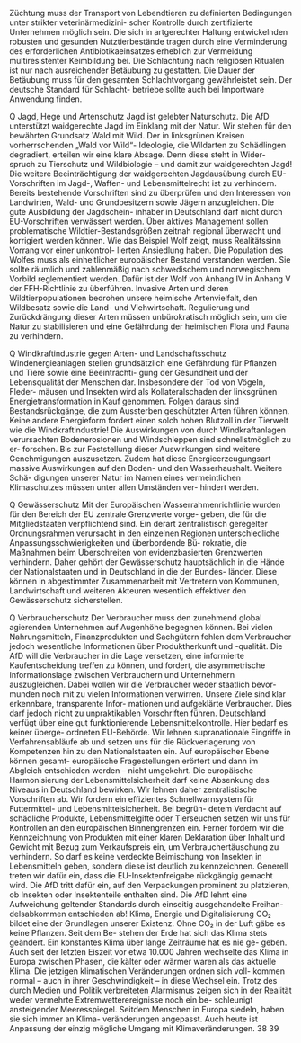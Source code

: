 Züchtung muss der Transport von Lebendtieren zu definierten Bedingungen unter strikter veterinärmedizini-
scher Kontrolle durch zertifizierte Unternehmen möglich sein. 
Die sich in artgerechter Haltung entwickelnden robusten und gesunden Nutztierbestände tragen durch 
eine Verminderung des erforderlichen Antibiotikaeinsatzes erheblich zur Vermeidung multiresistenter 
Keimbildung bei. 
Die Schlachtung nach religiösen Ritualen ist nur nach ausreichender Betäubung zu gestatten. Die Dauer der 
Betäubung muss für den gesamten Schlachtvorgang gewährleistet sein. Der deutsche Standard für Schlacht-
betriebe sollte auch bei Importware Anwendung finden.
 
Q Jagd, Hege und Artenschutz 
Jagd ist gelebter Naturschutz. Die AfD unterstützt waidgerechte Jagd im Einklang mit der Natur. Wir stehen 
für den bewährten Grundsatz Wald mit Wild. Der in linksgrünen Kreisen vorherrschenden „Wald vor Wild“-
Ideologie, die Wildarten zu Schädlingen degradiert, erteilen wir eine klare Absage. Denn diese steht in Wider-
spruch zu Tierschutz und Wildbiologie – und damit zur waidgerechten Jagd!
Die weitere Beeinträchtigung der waidgerechten Jagdausübung durch EU-Vorschriften im Jagd-, Waffen- und 
Lebensmittelrecht ist zu verhindern. Bereits bestehende Vorschriften sind zu überprüfen und den Interessen 
von Landwirten, Wald- und Grundbesitzern sowie Jägern anzugleichen. Die gute Ausbildung der Jagdschein-
inhaber in Deutschland darf nicht durch EU-Vorschriften verwässert werden.
Über aktives Management sollen problematische Wildtier-Bestandsgrößen zeitnah regional überwacht 
und korrigiert werden können. Wie das Beispiel Wolf zeigt, muss Realitätssinn Vorrang vor einer unkontrol-
lierten Ansiedlung haben. Die Population des Wolfes muss als einheitlicher europäischer Bestand verstanden 
werden. Sie sollte räumlich und zahlenmäßig nach schwedischem und norwegischem Vorbild reglementiert 
werden. Dafür ist der Wolf von Anhang IV in Anhang V der FFH-Richtlinie zu überführen.
Invasive Arten und deren Wildtierpopulationen bedrohen unsere heimische Artenvielfalt, den Wildbesatz sowie 
die Land- und Viehwirtschaft. Regulierung und Zurückdrängung dieser Arten müssen unbürokratisch möglich 
sein, um die Natur zu stabilisieren und eine Gefährdung der heimischen Flora und Fauna zu verhindern.
 
Q Windkraftindustrie gegen Arten- und Landschaftsschutz
Windenergieanlagen stellen grundsätzlich eine Gefährdung für Pflanzen und Tiere sowie eine Beeinträchti-
gung der Gesundheit und der Lebensqualität der Menschen dar. Insbesondere der Tod von Vögeln, Fleder-
mäusen und Insekten wird als Kollateralschaden der linksgrünen Energietransformation in Kauf genommen. 
Folgen daraus sind Bestandsrückgänge, die zum Aussterben geschützter Arten führen können. Keine andere 
Energieform fordert einen solch hohen Blutzoll in der Tierwelt wie die Windkraftindustrie! Die Auswirkungen 
von durch Windkraftanlagen verursachten Bodenerosionen und Windschleppen sind schnellstmöglich zu er-
forschen. Bis zur Feststellung dieser Auswirkungen sind weitere Genehmigungen auszusetzen. Zudem hat 
diese Energieerzeugungsart massive Auswirkungen auf den Boden- und den Wasserhaushalt. Weitere Schä-
digungen unserer Natur im Namen eines vermeintlichen Klimaschutzes müssen unter allen Umständen ver-
hindert werden.
 
Q Gewässerschutz 
Mit der Europäischen Wasserrahmenrichtlinie wurden für den Bereich der EU zentrale Grenzwerte vorge-
geben, die für die Mitgliedstaaten verpflichtend sind. Ein derart zentralistisch geregelter Ordnungsrahmen 
verursacht in den einzelnen Regionen unterschiedliche Anpassungsschwierigkeiten und überbordende Bü-
rokratie, die Maßnahmen beim Überschreiten von evidenzbasierten Grenzwerten verhindern. Daher gehört 
der Gewässerschutz hauptsächlich in die Hände der Nationalstaaten und in Deutschland in die der Bundes-
länder. Diese können in abgestimmter Zusammenarbeit mit Vertretern von Kommunen, Landwirtschaft und 
weiteren Akteuren wesentlich effektiver den Gewässerschutz sicherstellen. 
 
Q Verbraucherschutz
Der Verbraucher muss den zunehmend global agierenden Unternehmen auf Augenhöhe begegnen können. 
Bei vielen Nahrungsmitteln, Finanzprodukten und Sachgütern fehlen dem Verbraucher jedoch wesentliche 
Informationen über Produktherkunft und -qualität. Die AfD will die Verbraucher in die Lage versetzen, eine 
informierte Kaufentscheidung treffen zu können, und fordert, die asymmetrische Informationslage zwischen 
Verbrauchern und Unternehmern auszugleichen. Dabei wollen wir die Verbraucher weder staatlich bevor-
munden noch mit zu vielen Informationen verwirren. Unsere Ziele sind klar erkennbare, transparente Infor-
mationen und aufgeklärte Verbraucher. Dies darf jedoch nicht zu unpraktikablen Vorschriften führen.
Deutschland verfügt über eine gut funktionierende Lebensmittelkontrolle. Hier bedarf es keiner überge-
ordneten EU-Behörde. Wir lehnen supranationale Eingriffe in Verfahrensabläufe ab und setzen uns für die 
Rückverlagerung von Kompetenzen hin zu den Nationalstaaten ein. Auf europäischer Ebene können gesamt-
europäische Fragestellungen erörtert und dann im Abgleich entschieden werden – nicht umgekehrt. Die 
europäische Harmonisierung der Lebensmittelsicherheit darf keine Absenkung des Niveaus in Deutschland 
bewirken. Wir lehnen daher zentralistische Vorschriften ab.
Wir fordern ein effizientes Schnellwarnsystem für Futtermittel- und Lebensmittelsicherheit. Bei begrün-
detem Verdacht auf schädliche Produkte, Lebensmittelgifte oder Tierseuchen setzen wir uns für Kontrollen 
an den europäischen Binnengrenzen ein. Ferner fordern wir die Kennzeichnung von Produkten mit einer 
klaren Deklaration über Inhalt und Gewicht mit Bezug zum Verkaufspreis ein, um Verbrauchertäuschung zu 
verhindern. So darf es keine verdeckte Beimischung von Insekten in Lebensmitteln geben, sondern diese ist 
deutlich zu kennzeichnen. Generell treten wir dafür ein, dass die EU-Insektenfreigabe rückgängig gemacht 
wird. Die AfD tritt dafür ein, auf den Verpackungen prominent zu platzieren, ob Insekten oder Insektenteile 
enthalten sind. Die AfD lehnt eine Aufweichung geltender Standards durch einseitig ausgehandelte Freihan-
delsabkommen entschieden ab! 
Klima, Energie und Digitalisierung
CO₂ bildet eine der Grundlagen unserer Existenz. Ohne CO₂ in der Luft gäbe es keine Pflanzen. Seit dem Be-
stehen der Erde hat sich das Klima stets geändert. Ein konstantes Klima über lange Zeiträume hat es nie ge-
geben. Auch seit der letzten Eiszeit vor etwa 10.000 Jahren wechselte das Klima in Europa zwischen Phasen, die 
kälter oder wärmer waren als das aktuelle Klima. Die jetzigen klimatischen Veränderungen ordnen sich voll-
kommen normal – auch in ihrer Geschwindigkeit – in diese Wechsel ein. Trotz des durch Medien und Politik 
verbreiteten Alarmismus zeigen sich in der Realität weder vermehrte Extremwetterereignisse noch ein be-
schleunigt ansteigender Meeresspiegel. Seitdem Menschen in Europa siedeln, haben sie sich immer an Klima-
veränderungen angepasst. Auch heute ist Anpassung der einzig mögliche Umgang mit Klimaveränderungen.
38
39
